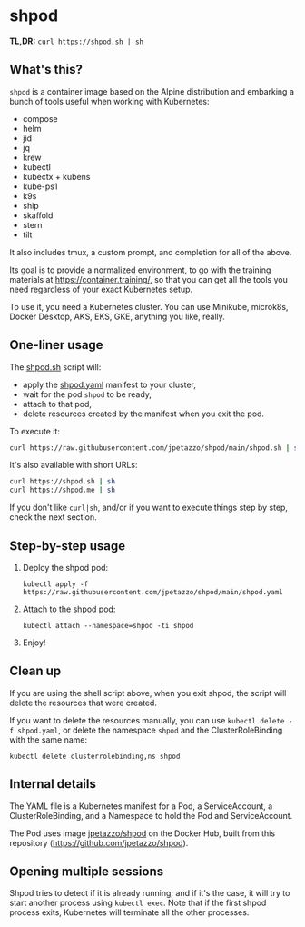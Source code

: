 # shpod

**TL,DR:** `curl https://shpod.sh | sh`


## What's this?

`shpod` is a container image based on the Alpine distribution
and embarking a bunch of tools useful when working with Kubernetes:

- compose
- helm
- jid
- jq
- krew
- kubectl
- kubectx + kubens
- kube-ps1
- k9s
- ship
- skaffold
- stern
- tilt

It also includes tmux, a custom prompt, and completion for
all of the above.

Its goal is to provide a normalized environment, to go
with the training materials at https://container.training/,
so that you can get all the tools you need regardless
of your exact Kubernetes setup.

To use it, you need a Kubernetes cluster. You can use Minikube,
microk8s, Docker Desktop, AKS, EKS, GKE, anything you like, really.


## One-liner usage

The [shpod.sh](shpod.sh) script will:

- apply the [shpod.yaml](shpod.yaml) manifest to your cluster,
- wait for the pod `shpod` to be ready,
- attach to that pod,
- delete resources created by the manifest when you exit the pod.

To execute it:

```bash
curl https://raw.githubusercontent.com/jpetazzo/shpod/main/shpod.sh | sh
```

It's also available with short URLs:

```bash
curl https://shpod.sh | sh
curl https://shpod.me | sh
```

If you don't like `curl|sh`, and/or if you want to execute things
step by step, check the next section.


## Step-by-step usage

1. Deploy the shpod pod:
   ```
   kubectl apply -f https://raw.githubusercontent.com/jpetazzo/shpod/main/shpod.yaml
   ```

2. Attach to the shpod pod:
   ```
   kubectl attach --namespace=shpod -ti shpod
   ```

3. Enjoy!


## Clean up

If you are using the shell script above, when you exit shpod,
the script will delete the resources that were created.

If you want to delete the resources manually, you can use
`kubectl delete -f shpod.yaml`, or delete the namespace `shpod`
and the ClusterRoleBinding with the same name:

```
kubectl delete clusterrolebinding,ns shpod
```


## Internal details

The YAML file is a Kubernetes manifest for a Pod, a ServiceAccount,
a ClusterRoleBinding, and a Namespace to hold the Pod and ServiceAccount.

The Pod uses image [jpetazzo/shpod](https://hub.docker.com/r/jpetazzo/shpod)
on the Docker Hub, built from this repository (https://github.com/jpetazzo/shpod).


## Opening multiple sessions

Shpod tries to detect if it is already running; and if it's the case,
it will try to start another process using `kubectl exec`. Note that
if the first shpod process exits, Kubernetes will terminate all the
other processes.

